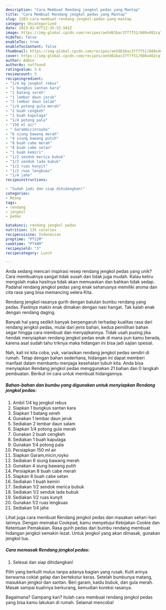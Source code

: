 ```yaml
---
description: "Cara Membuat Rendang jengkol pedas yang Mantap"
title: "Cara Membuat Rendang jengkol pedas yang Mantap"
slug: 1283-cara-membuat-rendang-jengkol-pedas-yang-mantap
category: Uncategorized
date: 2023-02-07T12:35:53.501Z
image: https://img-global.cpcdn.com/recipes/ae5d61bac37f7f51/680x482cq70/rendang-jengkol-pedas-foto-resep-utama.jpg
hideToc: false
enableToc: true
enableTocContent: false
thumbnail: https://img-global.cpcdn.com/recipes/ae5d61bac37f7f51/680x482cq70/rendang-jengkol-pedas-foto-resep-utama.jpg
cover: https://img-global.cpcdn.com/recipes/ae5d61bac37f7f51/680x482cq70/rendang-jengkol-pedas-foto-resep-utama.jpg
author: Admin
authorAv: notfound
ratingvalue: 3.6
reviewcount: 3
recipeingredient:
- "1/4 kg jengkol rebus"
- "1 bungkus santan kara"
- "1 batang sereh"
- "1 lembar daun jeruk"
- "2 lembar daun salam"
- "1/4 potong gula merah"
- "2 buah cengkeh"
- "1 buah kapulaga"
- "1/4 potong pala"
- "150 ml air"
- " Garammicinroyko"
- "6 siung bawang merah"
- "4 siung bawang putih"
- "8 buah cabe merah"
- "8 buah cabe setan"
- "1 buah kemiri"
- "1/2 sendok merica bubuk"
- "1/2 sendok lada bubuk"
- "1/2 ruas kunyit"
- "1/2 ruas lengkuas"
- "1/4 jahe"
recipeinstructions:

- "Sudah jadi dan siap dihidangkan!"
categories:
- Resep
tags:
- rendang
- jengkol
- pedas

katakunci: rendang jengkol pedas 
nutrition: 135 calories
recipecuisine: Indonesian
preptime: "PT12M"
cooktime: "PT48M"
recipeyield: "3"
recipecategory: Lunch

---
```





Anda sedang mencari inspirasi resep rendang jengkol pedas yang unik? Cara membuatnya sangat tidak susah dan tidak juga mudah. Kalau keliru mengolah maka hasilnya tidak akan memuaskan dan bahkan tidak sedap. Padahal rendang jengkol pedas yang enak seharusnya memiliki aroma dan cita rasa yang bisa memancing selera Kita.





Rendang jengkol rasanya gurih dengan balutan bumbu rendang yang pedas. Pastinya makin enak dimakan dengan nasi hangat. Tak kalah enak dengan rendang daging.

Banyak hal yang sedikit banyak berpengaruh terhadap kualitas rasa dari rendang jengkol pedas, mulai dari jenis bahan, kedua pemilihan bahan segar hingga cara membuat dan menyajikannya. Tidak usah pusing jika hendak menyiapkan rendang jengkol pedas enak di mana pun kamu berada, karena asal sudah tahu triknya maka hidangan ini bisa jadi sajian spesial.






Nah, kali ini kita coba, yuk, variasikan rendang jengkol pedas sendiri di rumah. Tetap dengan bahan sederhana, hidangan ini dapat memberi manfaat dalam membantu menjaga kesehatan tubuh kita. Anda bisa menyiapkan Rendang jengkol pedas menggunakan 21 bahan dan 0 langkah pembuatan. Berikut ini cara untuk membuat hidangannya.

<!--inarticleads1-->

##### Bahan-bahan dan bumbu yang digunakan untuk menyiapkan Rendang jengkol pedas:

1. Ambil 1/4 kg jengkol rebus
1. Siapkan 1 bungkus santan kara
1. Siapkan 1 batang sereh
1. Gunakan 1 lembar daun jeruk
1. Sediakan 2 lembar daun salam
1. Siapkan 1/4 potong gula merah
1. Gunakan 2 buah cengkeh
1. Sediakan 1 buah kapulaga
1. Gunakan 1/4 potong pala
1. Persiapkan 150 ml air
1. Siapkan  Garam,micin,royko
1. Sediakan 6 siung bawang merah
1. Gunakan 4 siung bawang putih
1. Persiapkan 8 buah cabe merah
1. Siapkan 8 buah cabe setan
1. Sediakan 1 buah kemiri
1. Sediakan 1/2 sendok merica bubuk
1. Sediakan 1/2 sendok lada bubuk
1. Sediakan 1/2 ruas kunyit
1. Gunakan 1/2 ruas lengkuas
1. Sediakan 1/4 jahe


Lihat juga cara membuat Rendang jengkol pedas dan masakan sehari-hari lainnya. Dengan memakai Cookpad, kamu menyetujui Kebijakan Cookie dan Ketentuan Pemakaian. Rasa gurih pedas dari bumbu rendang membuat hidangan jengkol semakin lezat. Untuk jengkol yang akan dimasak, gunakan jengkol tua. 

<!--inarticleads2-->

##### Cara memasak Rendang jengkol pedas:


1. Selesai dan siap dihidangkan!

Pilih yang berkulit mulus tanpa adanya bagian yang rusak. Kulit arinya berwarna coklat gelap dan bertekstur keras. Setelah bumbunya matang, masukkan jengkol dan santan. Beri garam, kaldu bubuk, dan gula merah. Masak sampai kuahnya berkurang, kemudian koreksi rasanya. 

Bagaimana? Gampang kan? Itulah cara membuat rendang jengkol pedas yang bisa kamu lakukan di rumah. Selamat mencoba!
